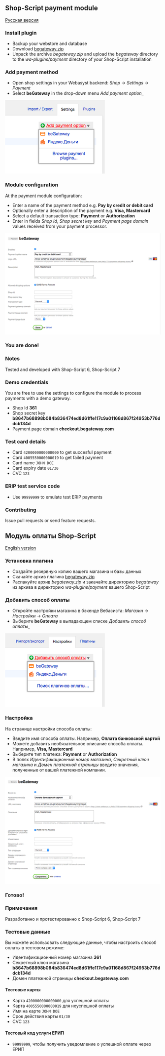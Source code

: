 ## Shop-Script payment module

[Русская версия](#Модуль-оплаты-shop-script)

### Install plugin

  * Backup your webstore and database
  * Download [begateway.zip](https://github.com/BeGateway/shop-script-payment-module/raw/master/begateway.zip)
  * Unpack the archive _begateway.zip_ and upload the _begateway_ directory to the _wa-plugins/payment_ directory of your Shop-Script installation

### Add payment method

  * Open shop settings in your Webasyst backend: _Shop_ &#8594; _Settings_ &#8594; _Payment_
  * Select __beGateway__ in the drop-down menu _Add payment option__

![Add payment option](https://github.com/BeGateway/shop-script-payment-module/raw/master/doc/add-payment-option.png)

### Module configuration

At the payment module configuration:

  * Enter a name of the payment method e.g. __Pay by credit or debit card__
  * Optionally enter a description of the payment e.g. __Visa,
    Mastercard__
  * Select a default transaction type: __Payment__ or __Authorization__
  * Enter in fields _Shop Id_, _Shop secret key_ and _Payment page domain_ values received from your payment processor.

![Module configuration](https://github.com/BeGateway/shop-script-payment-module/raw/master/doc/module-configuration.png)

### You are done!

### Notes

Tested and developed with Shop-Script 6, Shop-Script 7

### Demo credentials

You are free to use the settings to configure the module to process
payments with a demo gateway.

  * Shop Id __361__
  * Shop secret key __b8647b68898b084b836474ed8d61ffe117c9a01168d867f24953b776ddcb134d__
  * Payment page domain __checkout.begateway.com__


### Test card details

  * Card ```4200000000000000``` to get succesful payment
  * Card ```4005550000000019``` to get failed payment
  * Card name ```JOHN DOE```
  * Card expiry date ```01/30```
  * CVC ```123```

### ERIP test service code

  * Use `99999999` to emulate test ERIP payments

### Contributing

Issue pull requests or send feature requests.

## Модуль оплаты Shop-Script

[English version](#shop-script-payment-module)

### Установка плагина

  * Создайте резервную копию вашего магазина и базы данных
  * Скачайте архив плагина [begateway.zip](https://github.com/BeGateway/shop-script-payment-module/raw/master/begateway.zip)
  * Распакуйте архив _begateway.zip_ и закачайте директорию _begateway_ из архива в директорию _wa-plugins/payment_ вашего Shop-Script

### Добавить способ оплаты

  * Откройте настройки магазина в бэкенде Вебасиста: _Магазин_ &#8594; _Настройки_ &#8594; _Оплата_
  * Выберите __beGateway__ в выпадающем списке _Добавить способ оплаты__

![Добавить способ оплаты](https://github.com/BeGateway/shop-script-payment-module/raw/master/doc/add-payment-option-ru.png)

### Настройка

На странице настройки способа оплаты:

  * Введите имя способа оплаты. Например, __Оплата банковской картой__
  * Можете добавить необязательное описание способа оплаты. Например, __Visa,
    Mastercard__
  * Выберите тип платежа: __Payment__ or __Authorization__
  * В полях _Идентификационный номер магазина_, _Секретный ключ магазина_ и _Домен платежной страницы_ введите значения, полученные от вашей платежной компании.

![Настройка способа оплаты](https://github.com/BeGateway/shop-script-payment-module/raw/master/doc/module-configuration-ru.png)

### Готово!

### Примечания

Разработанно и протестированно с Shop-Script 6, Shop-Script 7

### Тестовые данные

Вы можете использовать следующие данные, чтобы настроить способ оплаты в
тестовом режиме:

  * Идентификационный номер магазина __361__
  * Секретный ключ магазина __b8647b68898b084b836474ed8d61ffe117c9a01168d867f24953b776ddcb134d__
  * Домен платежной страницы __checkout.begateway.com__

#### Тестовые карты

  * Карта ```4200000000000000``` для успешной оплаты
  * Карта ```4005550000000019``` для неуспешной оплаты
  * Имя на карте ```JOHN DOE```
  * Срок действия карты ```01/30```
  * CVC ```123```

#### Тестовый код услуги ЕРИП

  * `99999999`, чтобы получить уведомление о успешной оплате через ЕРИП
